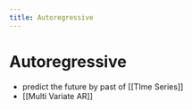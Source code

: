 ```yaml
---
title: Autoregressive
---
```


# Autoregressive
- predict the future by past of [[TIme Series]]
- [[Multi Variate AR]]






































































